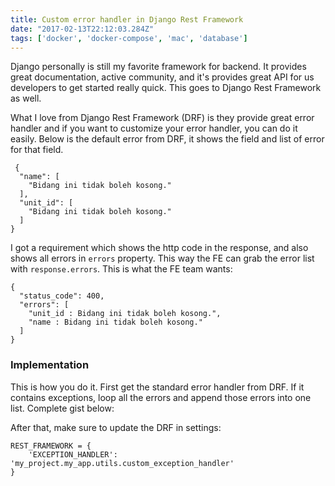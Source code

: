 ```yaml
---
title: Custom error handler in Django Rest Framework
date: "2017-02-13T22:12:03.284Z"
tags: ['docker', 'docker-compose', 'mac', 'database']	
---
```


Django personally is still my favorite framework for backend. It provides great documentation, active community, and it's provides great API for us developers to get started really quick. This goes to Django Rest Framework as well.

What I love from Django Rest Framework (DRF) is they provide great error handler and if you want to customize your error handler, you can do it easily. Below is the default error from DRF, it shows the field and list of error for that field.

```
 {
  "name": [
    "Bidang ini tidak boleh kosong."
  ],
  "unit_id": [
    "Bidang ini tidak boleh kosong."
  ]
}
```

I got a requirement which shows the http code in the response, and also shows all errors in `errors` property. This way the FE can grab the error list with `response.errors`. This is what the FE team wants:

```
{
  "status_code": 400,
  "errors": [
    "unit_id : Bidang ini tidak boleh kosong.",
    "name : Bidang ini tidak boleh kosong."
  ]
}
```

### Implementation

This is how you do it. First get the standard error handler from DRF. If it contains exceptions, loop all the errors and append those errors into one list. Complete gist below:

<script src="https://gist.github.com/aslamhadi/682e7764e240ad932223c7f89861b924.js"></script>

After that, make sure to update the DRF in settings:

```
REST_FRAMEWORK = {
    'EXCEPTION_HANDLER': 'my_project.my_app.utils.custom_exception_handler'
}
```
